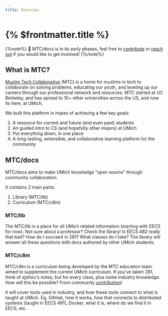 ```yaml
---
title: Overview
---
```


# {% $frontmatter.title %}

{%note%} 🚀 MTC/docs is in its early phases, feel free to [contribute](/docs/contribute) or [reach out](/docs/contact) if you would like to get involved! {%/note%}

## What is MTC?

[Muslim Tech Collaborative](https://muslimtech.org/) (MTC) is a home for muslims in tech to collaborate on solving problems, educating our youth, and leveling up our careers through our professional network and resources. MTC started at UC Berkeley, and has spread to 10+ other universities across the US, and now its here, at UMich.

We built this platform in hopes of achieving a few key goals:

1. A resource for current and future (and even past) students
2. An guided intro to CS (and hopefully other majors) at UMich
3. Put everything down, in one place
4. A long-lasting, extensible, and collaborative learning platform for the community

## MTC/docs

MTC/docs aims to make UMich knowledge "open source" through community collaboration.

It contains 2 main parts:

1. Library (MTC/lib)
2. Curriculum (MTC/c8m)

### MTC/lib

The MTC/lib is a place for all UMich related information (starting with EECS for now). Not sure about a professor? Check the library! Is EECS 482 _really_ that bad? How do I succeed in 281? What classes do I take? The library will answer all these questions with docs authored by other UMich students.

### MTC/c8m

MTC/c8m is a curriculum being developed by the MTC education team aimed to supplement the current UMich curriculum. If you've taken 281, think of ajzhou's notes, but for every class, plus some industry knowledge. How will this be possible? From community [contribution](/docs/contribute)!

It will cover tools used in industry, and how these tools connect to what is taught at UMich. Eg. GitHub, how it works, how that connects to distributed systems (taught in EECS 491), Docker, what it is, where do we find it in EECS, etc.

